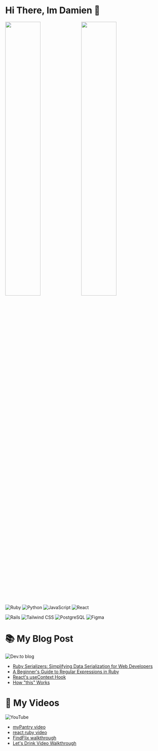 # Hi There, Im Damien 👋


<img align='left' width='47%' src='https://github-readme-stats.vercel.app/api?username=DNelson35&show_icons=true&theme=radical'/>

<img align='left' width='47%' src='https://github-readme-stats.vercel.app/api/top-langs/?username=DNelson35&layout=compact'/>


![Ruby](https://img.shields.io/badge/ruby-%23CC342D.svg?style=for-the-badge&logo=ruby&logoColor=white)
![Python](https://img.shields.io/badge/python-3670A0?style=for-the-badge&logo=python&logoColor=ffdd54)
![JavaScript](https://img.shields.io/badge/javascript-%23323330.svg?style=for-the-badge&logo=javascript&logoColor=%23F7DF1E)
![React](https://img.shields.io/badge/react-%2320232a.svg?style=for-the-badge&logo=react&logoColor=%2361DAFB)

![Rails](https://img.shields.io/badge/rails-%23CC0000.svg?style=for-the-badge&logo=ruby-on-rails&logoColor=white)
![Tailwind CSS](https://img.shields.io/badge/tailwindcss-%2338B2AC.svg?style=for-the-badge&logo=tailwind-css&logoColor=white)
![PostgreSQL](https://img.shields.io/badge/postgres-%23316192.svg?style=for-the-badge&logo=postgresql&logoColor=white)
![Figma](https://img.shields.io/badge/figma-%23F24E1E.svg?style=for-the-badge&logo=figma&logoColor=white)





# 📚 My Blog Post 
![Dev.to blog](https://img.shields.io/badge/dev.to-0A0A0A?style=for-the-badge&logo=dev.to&logoColor=white)

<!-- BLOG-POST-LIST:START -->
- [Ruby Serializers: Simplifying Data Serialization for Web Developers](https://dev.to/dnelson35/ruby-serializers-simplifying-data-serialization-for-web-developers-26jl)
- [A Beginner&#39;s Guide to Regular Expressions in Ruby](https://dev.to/dnelson35/a-beginners-guide-to-regular-expressions-in-ruby-4ane)
- [React&#39;s useContext Hook](https://dev.to/dnelson35/reacts-usecontext-hook-d02)
- [How &quot;this&quot; Works](https://dev.to/dnelson35/how-this-works-2bj3)
<!-- BLOG-POST-LIST:END -->

# 📼 My Videos 
![YouTube](https://img.shields.io/badge/YouTube-%23FF0000.svg?style=for-the-badge&logo=YouTube&logoColor=white)

<!-- YT_VIDEO_LIST:START -->
- [myPantry video](https://www.youtube.com/watch?v=gJTa2yA_aN0)
- [react ruby video](https://www.youtube.com/watch?v=_jjNU-Ku590)
- [FindFlix walkthrough](https://www.youtube.com/watch?v=kpM-zySGw7w)
- [Let&#39;s Drink Video Walkthrough](https://www.youtube.com/watch?v=Apmji8vh84o)
<!-- YT_VIDEO_LIST:END -->
